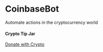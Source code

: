 # CoinbaseBot
Automate actions in the cryptocurrency world

#### Crypto Tip Jar
<a href="https://commerce.coinbase.com/checkout/e9376310-16a6-4195-acad-69b3da9cd7f4">Donate with Crypto</a>
